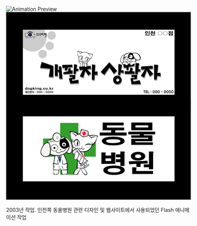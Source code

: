![Animation Preview](preview.gif)
![Card Design](card.svg)

2003년 작업. 인천쪽 동물병원 관련 디자인 및 웹사이트에서 사용되었던 Flash 애니메이션 작업